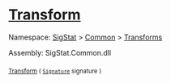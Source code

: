# [Transform](./Map-100663623.md)

Namespace: [SigStat]() > [Common](./../../README.md) > [Transforms](./../README.md)

Assembly: SigStat.Common.dll

<sub>[Transform](./Map-100663623.md) ( [`Signature`](./../../Signature.md) signature )</sub>&nbsp;&nbsp;&nbsp;&nbsp;&nbsp;&nbsp;&nbsp;&nbsp;&nbsp;<sub></sub>
